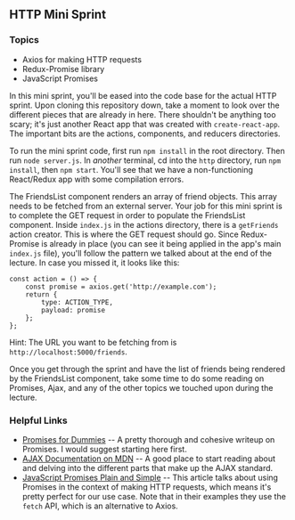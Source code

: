 ## HTTP Mini Sprint

### Topics
  * Axios for making HTTP requests
  * Redux-Promise library
  * JavaScript Promises

In this mini sprint, you'll be eased into the code base for the actual HTTP sprint. Upon cloning this repository down, take a moment to look over the different pieces that are already in here. There shouldn't be anything too scary; it's just another React app that was created with `create-react-app`. The important bits are the actions, components, and reducers directories.

To run the mini sprint code, first run `npm install` in the root directory. Then run `node server.js`. In _another_ terminal, cd into the `http` directory, run `npm install`, then `npm start`. You'll see that we have a non-functioning React/Redux app with some compilation errors. 

The FriendsList component renders an array of friend objects. This array needs to be fetched from an external server. Your job for this mini sprint is to complete the GET request in order to populate the FriendsList component. Inside `index.js` in the actions directory, there is a `getFriends` action creator. This is where the GET request should go. Since Redux-Promise is already in place (you can see it being applied in the app's main `index.js` file), you'll follow the pattern we talked about at the end of the lecture. In case you missed it, it looks like this:

```
const action = () => {
    const promise = axios.get('http://example.com');
    return {
        type: ACTION_TYPE,
        payload: promise
    };
};
```

Hint: The URL you want to be fetching from is `http://localhost:5000/friends`. 

Once you get through the sprint and have the list of friends being rendered by the FriendsList component, take some time to do some reading on Promises, Ajax, and any of the other topics we touched upon during the lecture. 

### Helpful Links
  * [Promises for Dummies](https://scotch.io/tutorials/javascript-promises-for-dummies) -- A pretty thorough and cohesive writeup on Promises. I would suggest starting here first.
  * [AJAX Documentation on MDN](https://developer.mozilla.org/en-US/docs/AJAX) -- A good place to start reading about and delving into the different parts that make up the AJAX standard.
  * [JavaScript Promises Plain and Simple](https://coligo.io/javascript-promises-plain-simple/) -- This article talks about using Promises in the context of making HTTP requests, which means it's pretty perfect for our use case. Note that in their examples they use the `fetch` API, which is an alternative to Axios.

